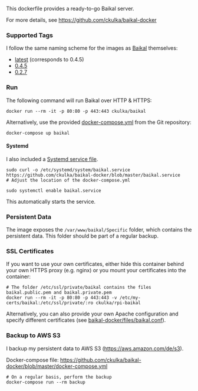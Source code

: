 This dockerfile provides a ready-to-go Baikal server.

For more details, see https://github.com/ckulka/baikal-docker

### Supported Tags

I follow the same naming scheme for the images as [Baikal](http://baikal-server.com/) themselves:
 - [latest](https://github.com/ckulka/baikal-docker/tree/master) (corresponds to 0.4.5)
 - [0.4.5](https://github.com/ckulka/baikal-docker/tree/0.4.5)
 - [0.2.7](https://github.com/ckulka/baikal-docker/tree/0.2.7)


### Run

The following command will run Baikal over HTTP & HTTPS:
```
docker run --rm -it -p 80:80 -p 443:443 ckulka/baikal
```
Alternatively, use the provided [docker-compose.yml](https://github.com/ckulka/baikal-docker/blob/master/docker-compose.yml) from the Git repository:
```
docker-compose up baikal
```

#### Systemd

I also included a [Systemd service file](https://github.com/ckulka/baikal-docker/blob/master/baikal.service).
```
sudo curl -o /etc/systemd/system/baikal.service https://github.com/ckulka/baikal-docker/blob/master/baikal.service
# Adjust the location of the docker-compose.yml

sudo systemctl enable baikal.service
```
This automatically starts the service.

### Persistent Data

The image exposes the ```/var/www/baikal/Specific``` folder, which contains the persistent data. This folder should be part of a regular backup.

### SSL Certificates

If you want to use your own certificates, either hide this container behind your own HTTPS proxy (e.g. nginx) or you mount your certificates into the container:
```
# The folder /etc/ssl/private/baikal contains the files baikal.public.pem and baikal.private.pem
docker run --rm -it -p 80:80 -p 443:443 -v /etc/my-certs/baikal:/etc/ssl/private/:ro ckulka/rpi-baikal
```
Alternatively, you can also provide your own Apache configuration  and specify different certificates (see [baikal-docker/files/baikal.conf](https://github.com/ckulka/baikal-docker/blob/master/files/baikal.conf)).

### Backup to AWS S3

I backup my persistent data to AWS S3 (https://aws.amazon.com/de/s3).

Docker-compose file: https://github.com/ckulka/baikal-docker/blob/master/docker-compose.yml
```
# On a regular basis, perform the backup
docker-compose run --rm backup
```
